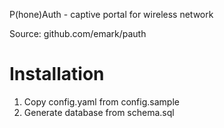 P(hone)Auth - captive portal for wireless network

Source: github.com/emark/pauth

# Installation

1. Copy config.yaml from config.sample  
2. Generate database from schema.sql
